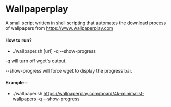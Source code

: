 # Wallpaperplay
A small script written in shell scripting that automates the download process of wallpapers from https://www.wallpaperplay.com

#### How to run?
- ./wallpaper.sh [url] -q --show-progress

-q will turn off wget's output.

--show-progress will force wget to display the progress bar.

#### Example:-
- ./wallpaper.sh https://wallpaperplay.com/board/4k-minimalist-wallpapers -q --show-progress
